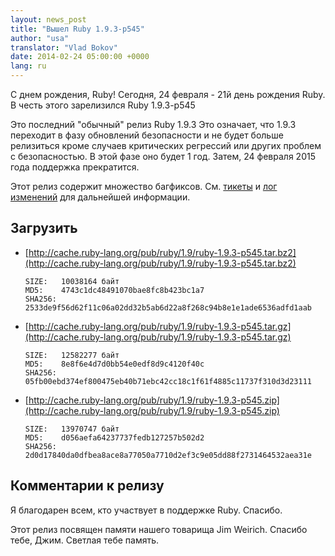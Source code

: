 ```yaml
---
layout: news_post
title: "Вышел Ruby 1.9.3-p545"
author: "usa"
translator: "Vlad Bokov"
date: 2014-02-24 05:00:00 +0000
lang: ru
---
```


С днем рождения, Ruby!
Сегодня, 24 февраля - 21й день рождения Ruby.
В честь этого зарелизился Ruby 1.9.3-p545

Это последний "обычный" релиз Ruby 1.9.3
Это означает, что 1.9.3 переходит в фазу обновлений безопасности
и не будет больше релизиться кроме случаев критических регрессий
или других проблем с безопасностью.
В этой фазе оно будет 1 год.
Затем, 24 февраля 2015 года поддержка прекратится.

Этот релиз содержит множество багфиксов.
См. [тикеты](https://bugs.ruby-lang.org/projects/ruby-193/issues?set_filter=1&amp;status_id=5)
и [лог изменений](http://svn.ruby-lang.org/repos/ruby/tags/v1_9_3_545/ChangeLog) для дальнейшей информации.

## Загрузить

* [http://cache.ruby-lang.org/pub/ruby/1.9/ruby-1.9.3-p545.tar.bz2](http://cache.ruby-lang.org/pub/ruby/1.9/ruby-1.9.3-p545.tar.bz2)

      SIZE:   10038164 байт
      MD5:    4743c1dc48491070bae8fc8b423bc1a7
      SHA256: 2533de9f56d62f11c06a02dd32b5ab6d22a8f268c94b8e1e1ade6536adfd1aab

* [http://cache.ruby-lang.org/pub/ruby/1.9/ruby-1.9.3-p545.tar.gz](http://cache.ruby-lang.org/pub/ruby/1.9/ruby-1.9.3-p545.tar.gz)

      SIZE:   12582277 байт
      MD5:    8e8f6e4d7d0bb54e0edf8d9c4120f40c
      SHA256: 05fb00ebd374ef800475eb40b71ebc42cc18c1f61f4885c11737f310d3d23111

* [http://cache.ruby-lang.org/pub/ruby/1.9/ruby-1.9.3-p545.zip](http://cache.ruby-lang.org/pub/ruby/1.9/ruby-1.9.3-p545.zip)

      SIZE:   13970747 байт
      MD5:    d056aefa64237737fedb127257b502d2
      SHA256: 2d0d17840da0dfbea8ace8a77050a7710d2ef3c9e05dd88f2731464532aea31e

## Комментарии к релизу

Я благодарен всем, кто участвует в поддержке Ruby.
Спасибо.

Этот релиз посвящен памяти нашего товарища Jim Weirich.
Спасибо тебе, Джим. Светлая тебе память.

